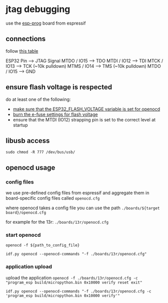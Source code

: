 # jtag debugging
use the [esp-prog](https://docs.espressif.com/projects/espressif-esp-iot-solution/en/latest/hw-reference/ESP-Prog_guide.html) board from espressif

## connections
follow [this table](https://docs.espressif.com/projects/esp-idf/en/stable/esp32/api-guides/jtag-debugging/tips-and-quirks.html#do-not-use-jtag-pins-for-something-else)

ESP32 Pin --> JTAG Signal
MTDO / IO15 --> TDO
MTDI / IO12 --> TDI
MTCK / IO13 --> TCK (~10k pulldown)
MTMS / IO14 --> TMS (~10k pulldown)
MTDO / IO15 --> GND

## ensure flash voltage is respected
do at least one of the following:

* [make sure that the ESP32_FLASH_VOLTAGE variable is set for openocd](https://docs.espressif.com/projects/esp-idf/en/latest/esp32/api-guides/jtag-debugging/tips-and-quirks.html#openocd-configuration-variables)
* [burn the e-fuse settings for flash voltage](https://docs.espressif.com/projects/esptool/en/latest/esp32/espefuse/index.html#setting-flash-voltage-vdd-sdio)
* ensure that the MTDI (IO12) strapping pin is set to the correct level at startup

## libusb access
```sudo chmod -R 777 /dev/bus/usb/```

## openocd usage

### config files
we use pre-defined config files from espressif and aggregate them in board-specific config files called ```openocd.cfg```

where openocd takes a config file you can use the path ```./boards/${target board}/openocd.cfg```

for example for the 13r:
```./boards/13r/openocd.cfg```

### start openocd
```openocd -f ${path_to_config_file}```

```idf.py openocd --openocd-commands "-f ./boards/13r/openocd.cfg"```

### application upload
upload the application
```openocd -f ./boards/13r/openocd.cfg -c "program_esp build/micropython.bin 0x10000 verify reset exit"```

```idf.py openocd --openocd-commands "-f ./boards/13r/openocd.cfg -c 'program_esp build/micropython.bin 0x10000 verify'"```
